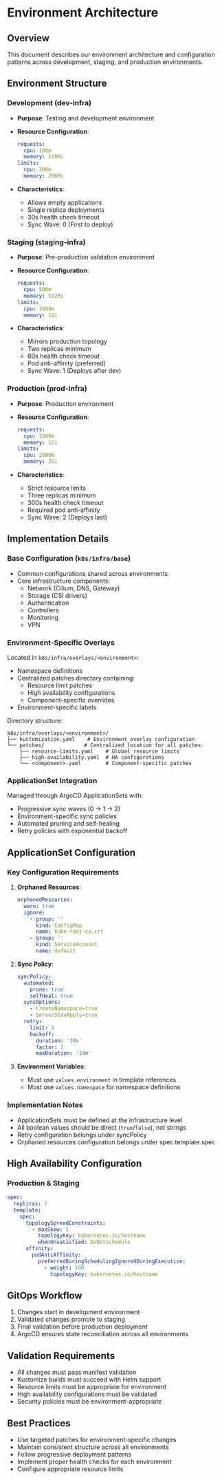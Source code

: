 # Environment Architecture

## Overview

This document describes our environment architecture and configuration patterns across development, staging, and
production environments.

## Environment Structure

### Development (dev-infra)

- **Purpose**: Testing and development environment
- **Resource Configuration**:

  ```yaml
  requests:
    cpu: 100m
    memory: 128Mi
  limits:
    cpu: 200m
    memory: 256Mi
  ```

- **Characteristics**:
  - Allows empty applications
  - Single replica deployments
  - 30s health check timeout
  - Sync Wave: 0 (First to deploy)

### Staging (staging-infra)

- **Purpose**: Pre-production validation environment
- **Resource Configuration**:

  ```yaml
  requests:
    cpu: 500m
    memory: 512Mi
  limits:
    cpu: 1000m
    memory: 1Gi
  ```

- **Characteristics**:
  - Mirrors production topology
  - Two replicas minimum
  - 60s health check timeout
  - Pod anti-affinity (preferred)
  - Sync Wave: 1 (Deploys after dev)

### Production (prod-infra)

- **Purpose**: Production environment
- **Resource Configuration**:

  ```yaml
  requests:
    cpu: 1000m
    memory: 1Gi
  limits:
    cpu: 2000m
    memory: 2Gi
  ```

- **Characteristics**:
  - Strict resource limits
  - Three replicas minimum
  - 300s health check timeout
  - Required pod anti-affinity
  - Sync Wave: 2 (Deploys last)

## Implementation Details

### Base Configuration (`k8s/infra/base`)

- Common configurations shared across environments
- Core infrastructure components:
  - Network (Cilium, DNS, Gateway)
  - Storage (CSI drivers)
  - Authentication
  - Controllers
  - Monitoring
  - VPN

### Environment-Specific Overlays

Located in `k8s/infra/overlays/<environment>`:

- Namespace definitions
- Centralized patches directory containing:
  - Resource limit patches
  - High availability configurations
  - Component-specific overrides
- Environment-specific labels

Directory structure:

```
k8s/infra/overlays/<environment>/
├── kustomization.yaml    # Environment overlay configuration
└── patches/             # Centralized location for all patches
    ├── resource-limits.yaml    # Global resource limits
    ├── high-availability.yaml  # HA configurations
    └── <component>.yaml        # Component-specific patches
```

### ApplicationSet Integration

Managed through ArgoCD ApplicationSets with:

- Progressive sync waves (0 → 1 → 2)
- Environment-specific sync policies
- Automated pruning and self-healing
- Retry policies with exponential backoff

## ApplicationSet Configuration

### Key Configuration Requirements

1. **Orphaned Resources**:

   ```yaml
   orphanedResources:
     warn: true
     ignore:
       - group: ''
         kind: ConfigMap
         name: kube-root-ca.crt
       - group: ''
         kind: ServiceAccount
         name: default
   ```

2. **Sync Policy**:

   ```yaml
   syncPolicy:
     automated:
       prune: true
       selfHeal: true
     syncOptions:
       - CreateNamespace=true
       - ServerSideApply=true
     retry:
       limit: 5
       backoff:
         duration: '30s'
         factor: 2
         maxDuration: '10m'
   ```

3. **Environment Variables**:
   - Must use `values.environment` in template references
   - Must use `values.namespace` for namespace definitions

### Implementation Notes

- ApplicationSets must be defined at the infrastructure level
- All boolean values should be direct (`true`/`false`), not strings
- Retry configuration belongs under syncPolicy
- Orphaned resources configuration belongs under spec.template.spec

## High Availability Configuration

### Production & Staging

```yaml
spec:
  replicas: 2
  template:
    spec:
      topologySpreadConstraints:
        - maxSkew: 1
          topologyKey: kubernetes.io/hostname
          whenUnsatisfied: DoNotSchedule
      affinity:
        podAntiAffinity:
          preferredDuringSchedulingIgnoredDuringExecution:
            - weight: 100
              topologyKey: kubernetes.io/hostname
```

## GitOps Workflow

1. Changes start in development environment
2. Validated changes promote to staging
3. Final validation before production deployment
4. ArgoCD ensures state reconciliation across all environments

## Validation Requirements

- All changes must pass manifest validation
- Kustomize builds must succeed with Helm support
- Resource limits must be appropriate for environment
- High availability configurations must be validated
- Security policies must be environment-appropriate

## Best Practices

- Use targeted patches for environment-specific changes
- Maintain consistent structure across all environments
- Follow progressive deployment patterns
- Implement proper health checks for each environment
- Configure appropriate resource limits
